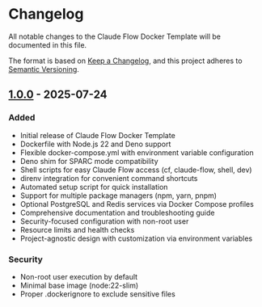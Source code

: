 # Changelog

All notable changes to the Claude Flow Docker Template will be documented in this file.

The format is based on [Keep a Changelog](https://keepachangelog.com/en/1.0.0/),
and this project adheres to [Semantic Versioning](https://semver.org/spec/v2.0.0.html).

## [1.0.0] - 2025-07-24

### Added
- Initial release of Claude Flow Docker Template
- Dockerfile with Node.js 22 and Deno support
- Flexible docker-compose.yml with environment variable configuration
- Deno shim for SPARC mode compatibility
- Shell scripts for easy Claude Flow access (cf, claude-flow, shell, dev)
- direnv integration for convenient command shortcuts
- Automated setup script for quick installation
- Support for multiple package managers (npm, yarn, pnpm)
- Optional PostgreSQL and Redis services via Docker Compose profiles
- Comprehensive documentation and troubleshooting guide
- Security-focused configuration with non-root user
- Resource limits and health checks
- Project-agnostic design with customization via environment variables

### Security
- Non-root user execution by default
- Minimal base image (node:22-slim)
- Proper .dockerignore to exclude sensitive files

[1.0.0]: https://github.com/redpop/claude-flow-docker-template/releases/tag/v1.0.0